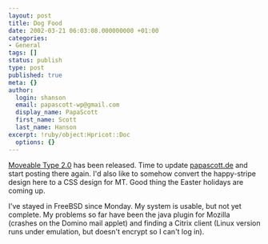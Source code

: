 ```yaml
---
layout: post
title: Dog Food
date: 2002-03-21 06:03:08.000000000 +01:00
categories:
- General
tags: []
status: publish
type: post
published: true
meta: {}
author:
  login: shanson
  email: papascott-wp@gmail.com
  display_name: PapaScott
  first_name: Scott
  last_name: Hanson
excerpt: !ruby/object:Hpricot::Doc
  options: {}
---
```

<p><a href="http://www.moveabletype.org">Moveable Type 2.0</a> has been released. Time to update <a href="https://www.papascott.de">papascott.de</a> and start posting there again. I'd also like to somehow convert the happy-stripe design here to a CSS design for MT. Good thing the Easter holidays are coming up.</p>
<p>I've stayed in FreeBSD since Monday. My system is usable, but not yet complete. My problems so far have been the java plugin for Mozilla (crashes on the Domino mail applet) and finding a Citrix client (Linux version runs under emulation, but doesn't encrypt so I can't log in).</p>

